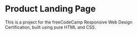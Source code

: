 # Product Landing Page

This is a project for the freeCodeCamp Responsive Web Design Certification, built using pure HTML and CSS. 
